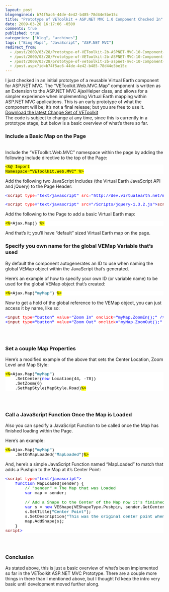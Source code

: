 ```yaml
---
layout: post
blogengineid: b74f5ac6-44de-4e42-b485-78d44e5be15c
title: "Prototype of VEToolkit + ASP.NET MVC 1.0 Component Checked In"
date: 2009-03-28 16:17:06 -0500
comments: true
published: true
categories: ["blog", "archives"]
tags: ["Bing Maps", "JavaScript", "ASP.NET MVC"]
redirect_from: 
  - /post/2009/03/28/Prototype-of-VEToolkit-2b-ASPNET-MVC-10-Component-Checked-In.aspx
  - /post/2009/03/28/Prototype-of-VEToolkit-2b-ASPNET-MVC-10-Component-Checked-In
  - /post/2009/03/28/prototype-of-vetoolkit-2b-aspnet-mvc-10-component-checked-in
  - /post.aspx?id=b74f5ac6-44de-4e42-b485-78d44e5be15c
---
```

<!-- more -->

I just checked in an initial prototype of a reusable Virtual Earth component for ASP.NET MVC. The “VEToolkit.Web.MVC.Map” component is written as an Extension to the ASP.NET MVC AjaxHelper class, and allows for a simpler experience when implementing Virtual Earth mapping within ASP.NET MVC applications. This is an early prototype of what the component will be; it’s not a final release; but you are free to use it.  
<a href="http://vetoolkit.codeplex.com/SourceControl/ListDownloadableCommits.aspx" target="_blank">Download the latest Change Set of VEToolkit</a>  
The code is subject to change at any time, since this is currently in a prototype stage, but below is a basic overview of what’s there so far.  <h3>Include a Basic Map on the Page</h3>  
Include the “VEToolkit.Web.MVC” namespace within the page by adding the following Include directive to the top of the Page:  <pre class="csharpcode"><span class="asp"><%@ Import Namespace=&quot;VEToolkit.Web.MVC&quot; %></span></pre>
<style type="text/css">
.csharpcode, .csharpcode pre
{
	font-size: small;
	color: black;
	font-family: consolas, "Courier New", courier, monospace;
	background-color: #ffffff;
	/*white-space: pre;*/
}
.csharpcode pre { margin: 0em; }
.csharpcode .rem { color: #008000; }
.csharpcode .kwrd { color: #0000ff; }
.csharpcode .str { color: #006080; }
.csharpcode .op { color: #0000c0; }
.csharpcode .preproc { color: #cc6633; }
.csharpcode .asp { background-color: #ffff00; }
.csharpcode .html { color: #800000; }
.csharpcode .attr { color: #ff0000; }
.csharpcode .alt 
{
	background-color: #f4f4f4;
	width: 100%;
	margin: 0em;
}
.csharpcode .lnum { color: #606060; }</style>


Add the following two JavaScript Includes (the Virtual Earth JavaScript API and jQuery) to the Page Header:

<pre class="csharpcode"><span class="kwrd"><</span><span class="html">script</span> <span class="attr">type</span><span class="kwrd">=&quot;text/javascript&quot;</span> <span class="attr">src</span><span class="kwrd">=&quot;http://dev.virtualearth.net/mapcontrol/mapcontrol.ashx?v=6.2&quot;</span><span class="kwrd">></</span><span class="html">script</span><span class="kwrd">></span></pre>
<style type="text/css">
.csharpcode, .csharpcode pre
{
	font-size: small;
	color: black;
	font-family: consolas, "Courier New", courier, monospace;
	background-color: #ffffff;
	/*white-space: pre;*/
}
.csharpcode pre { margin: 0em; }
.csharpcode .rem { color: #008000; }
.csharpcode .kwrd { color: #0000ff; }
.csharpcode .str { color: #006080; }
.csharpcode .op { color: #0000c0; }
.csharpcode .preproc { color: #cc6633; }
.csharpcode .asp { background-color: #ffff00; }
.csharpcode .html { color: #800000; }
.csharpcode .attr { color: #ff0000; }
.csharpcode .alt 
{
	background-color: #f4f4f4;
	width: 100%;
	margin: 0em;
}
.csharpcode .lnum { color: #606060; }</style>

<pre class="csharpcode"><span class="kwrd"><</span><span class="html">script</span> <span class="attr">type</span><span class="kwrd">=&quot;text/javascript&quot;</span> <span class="attr">src</span><span class="kwrd">=&quot;/Scripts/jquery-1.3.2.js&quot;</span><span class="kwrd">></</span><span class="html">script</span><span class="kwrd">></span></pre>


Add the following to the Page to add a basic Virtual Earth map:

<pre class="csharpcode"><span class="asp"><%</span>=Ajax.Map() <span class="asp">%></span></pre>


And that’s it; you’ll have “default” sized Virtual Earth map on the page.

<h3>Specify you own name for the global VEMap Variable that’s used</h3>


By default the component autogenerates an ID to use when naming the global VEMap object within the JavaScript that’s generated.


Here’s an example of how to specify your own ID (or variable name) to be used for the global VEMap object that’s created:

<pre class="csharpcode"><span class="asp"><%</span>=Ajax.Map(<span class="str">&quot;myMap&quot;</span>) <span class="asp">%></span></pre>


Now to get a hold of the global reference to the VEMap object, you can just access it by name, like so:

<pre class="csharpcode"><span class="kwrd"><</span><span class="html">input</span> <span class="attr">type</span><span class="kwrd">=&quot;button&quot;</span> <span class="attr">value</span><span class="kwrd">=&quot;Zoom In&quot;</span> <span class="attr">onclick</span><span class="kwrd">=&quot;myMap.ZoomIn();&quot;</span> <span class="kwrd">/></span>
<span class="kwrd"><</span><span class="html">input</span> <span class="attr">type</span><span class="kwrd">=&quot;button&quot;</span> <span class="attr">value</span><span class="kwrd">=&quot;Zoom Out&quot;</span> <span class="attr">onclick</span><span class="kwrd">=&quot;myMap.ZoomOut();&quot;</span> <span class="kwrd">/></span></pre>

<h3>&#160;</h3>

<h3>Set a couple Map Properties</h3>


Here’s a modified example of the above that sets the Center Location, Zoom Level and Map Style:

<pre class="csharpcode"><span class="asp"><%</span>=Ajax.Map(<span class="str">&quot;myMap&quot;</span>)
    .SetCenter(<span class="kwrd">new</span> Location(44, -78))
    .SetZoom(6)
    .SetMapStyle(MapStyle.Road)<span class="asp">%></span></pre>

<h3>&#160;</h3>

<h3>Call a JavaScript Function Once the Map is Loaded</h3>


Also you can specify a JavaScript Function to be called once the Map has finished loading within the Page.


Here’s an example:

<pre class="csharpcode"><span class="asp"><%</span>=Ajax.Map(<span class="str">&quot;myMap&quot;</span>)
    .SetOnMapLoaded(<span class="str">&quot;MapLoaded&quot;</span>)<span class="asp">%></span></pre>


And, here’s a simple JavaScript Function named “MapLoaded” to match that adds a Pushpin to the Map at it’s Center Point:

<pre class="csharpcode"><span class="kwrd"><</span><span class="html">script</span> <span class="attr">type</span><span class="kwrd">=&quot;text/javascript&quot;</span><span class="kwrd">></span>
    <span class="kwrd">function</span> MapLoaded(sender) {
        <span class="rem">// &quot;sender&quot; = The Map that was Loaded</span>
        <span class="kwrd">var</span> map = sender;

        <span class="rem">// Add a Shape to the Center of the Map now it's finished loading</span>
        <span class="kwrd">var</span> s = <span class="kwrd">new</span> VEShape(VEShapeType.Pushpin, sender.GetCenter());
        s.SetTitle(<span class="str">&quot;Center Point&quot;</span>);
        s.SetDescription(<span class="str">&quot;This was the original center point when the Map loaded.&quot;</span>);
        map.AddShape(s);
    }
<span class="kwrd"></</span><span class="html">script</span><span class="kwrd">></span></pre>

<h3>&#160;</h3>

<h3>Conclusion</h3>


As stated above, this is just a basic overview of what’s been implemented so far in the VEToolkit ASP.NET MVC Prototype. There are a couple more things in there than I mentioned above, but I thought I’d keep the intro very basic until development moved further along.
